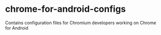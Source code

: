 # chrome-for-android-configs
Contains configuration files for Chromium developers working on Chrome for Android
